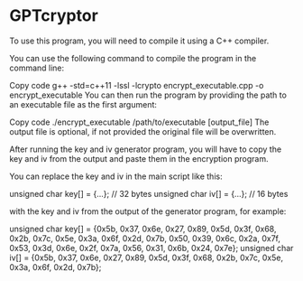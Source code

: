 # GPTcryptor

To use this program, you will need to compile it using a C++ compiler.

You can use the following command to compile the program in the command line:

Copy code
g++ -std=c++11 -lssl -lcrypto encrypt_executable.cpp -o encrypt_executable
You can then run the program by providing the path to an executable file as the first argument:

Copy code
./encrypt_executable /path/to/executable [output_file]
The output file is optional, if not provided the original file will be overwritten.

After running the key and iv generator program, you will have to copy the key and iv from the output and paste them in the encryption program.

You can replace the key and iv in the main script like this:

unsigned char key[] = {...}; // 32 bytes
unsigned char iv[] = {...}; // 16 bytes

with the key and iv from the output of the generator program, for example:

unsigned char key[] = {0x5b, 0x37, 0x6e, 0x27, 0x89, 0x5d, 0x3f, 0x68, 0x2b, 0x7c, 0x5e, 0x3a, 0x6f, 0x2d, 0x7b, 0x50, 0x39, 0x6c, 0x2a, 0x7f, 0x53, 0x3d, 0x6e, 0x2f, 0x7a, 0x56, 0x31, 0x6b, 0x24, 0x7e};
unsigned char iv[] = {0x5b, 0x37, 0x6e, 0x27, 0x89, 0x5d, 0x3f, 0x68, 0x2b, 0x7c, 0x5e, 0x3a, 0x6f, 0x2d, 0x7b};
